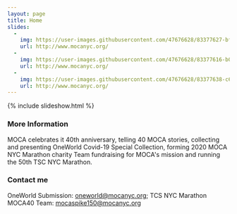 ```yaml
---
layout: page
title: Home  
slides:
  -
    img: https://user-images.githubusercontent.com/47676628/83377627-bf09b700-a408-11ea-9ba6-6df690305d35.jpg
    url: http://www.mocanyc.org/
  -
    img: https://user-images.githubusercontent.com/47676628/83377616-b0230480-a408-11ea-850a-50599e50c664.jpg
    url: http://www.mocanyc.org/
  -
    img: https://user-images.githubusercontent.com/47676628/83377638-c630c500-a408-11ea-9a82-bef0a7c060ca.jpg
    url: http://www.mocanyc.org/
---
```


{% include slideshow.html %}

### More Information

MOCA celebrates it 40th anniversary, telling 40 MOCA stories, collecting and presenting OneWorld Covid-19 Special Collection, forming 2020 MOCA NYC Marathon charity Team fundraising for MOCA's mission and running the 50th TSC NYC Marathon.

### Contact me

OneWorld Submission:
[oneworld@mocanyc.org](mailto:oneworld@mocanyc.org); 
TCS NYC Marathon MOCA40 Team:
[mocaspike150@mocanyc.org](mailto:mocaspike150@mocanyc.org)
